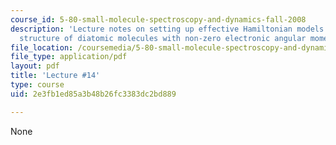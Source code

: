 ```yaml
---
course_id: 5-80-small-molecule-spectroscopy-and-dynamics-fall-2008
description: 'Lecture notes on setting up effective Hamiltonian models for rotation-vibration-electronic
  structure of diatomic molecules with non-zero electronic angular momenta. '
file_location: /coursemedia/5-80-small-molecule-spectroscopy-and-dynamics-fall-2008/2e3fb1ed85a3b48b26fc3383dc2bd889_14_580ln_fa08.pdf
file_type: application/pdf
layout: pdf
title: 'Lecture #14'
type: course
uid: 2e3fb1ed85a3b48b26fc3383dc2bd889

---
```

None